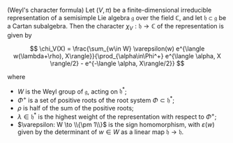 (Weyl's character formula) Let $(V, \pi)$ be a finite-dimensional irreducible representation of a semisimple Lie algebra $\mathfrak{g}$ over the field $\mathbb{C}$, and let $\mathfrak{h} \subset \mathfrak{g}$ be a Cartan subalgebra. Then the character $\chi_V: \mathfrak{h} \to \mathbb{C}$ of the representation is given by

$$
\chi_V(X) = \frac{\sum_{w\in W} \varepsilon(w) e^{\langle w(\lambda+\rho), X\rangle}}{\prod_{\alpha\in\Phi^+} e^{\langle \alpha, X \rangle/2} - e^{-\langle \alpha, X\rangle/2}}
$$

where

- $W$ is the Weyl group of $\mathfrak{g}$, acting on $\mathfrak{h}^*$;
- $\Phi^+$ is a set of positive roots of the root system $\Phi \subset \mathfrak{h}^*$;
- $\rho$ is half of the sum of the positive roots;
- $\lambda \in \mathfrak{h}^*$ is the highest weight of the representation with respect to $\Phi^+$;
- $\varepsilon: W \to \\{\pm 1\\}$ is the sign homomorphism, with $\varepsilon(w)$ given by the determinant of $w \in W$ as a linear map $\mathfrak{h} \to \mathfrak{h}$.
